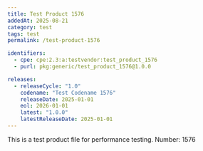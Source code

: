 ```yaml
---
title: Test Product 1576
addedAt: 2025-08-21
category: test
tags: test
permalink: /test-product-1576

identifiers:
  - cpe: cpe:2.3:a:testvendor:test_product_1576
  - purl: pkg:generic/test_product_1576@1.0.0

releases:
  - releaseCycle: "1.0"
    codename: "Test Codename 1576"
    releaseDate: 2025-01-01
    eol: 2026-01-01
    latest: "1.0.0"
    latestReleaseDate: 2025-01-01
---
```


This is a test product file for performance testing. Number: 1576

